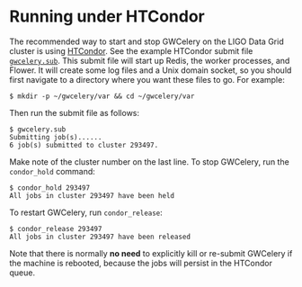 # Running under HTCondor

The recommended way to start and stop GWCelery on the LIGO Data Grid cluster is
using [HTCondor](https://research.cs.wisc.edu/htcondor/). See the example
HTCondor submit file [`gwcelery.sub`](_static/gwcelery.sub). This submit file
will start up Redis, the worker processes, and Flower. It will create some log
files and a Unix domain socket, so you should first navigate to a directory
where you want these files to go. For example:

	$ mkdir -p ~/gwcelery/var && cd ~/gwcelery/var

Then run the submit file as follows:

	$ gwcelery.sub
	Submitting job(s)......
	6 job(s) submitted to cluster 293497.

Make note of the cluster number on the last line. To stop GWCelery, run the
`condor_hold` command:

	$ condor_hold 293497
	All jobs in cluster 293497 have been held

To restart GWCelery, run `condor_release`:

	$ condor_release 293497
	All jobs in cluster 293497 have been released

Note that there is normally **no need** to explicitly kill or re-submit
GWCelery if the machine is rebooted, because the jobs will persist in the
HTCondor queue.
